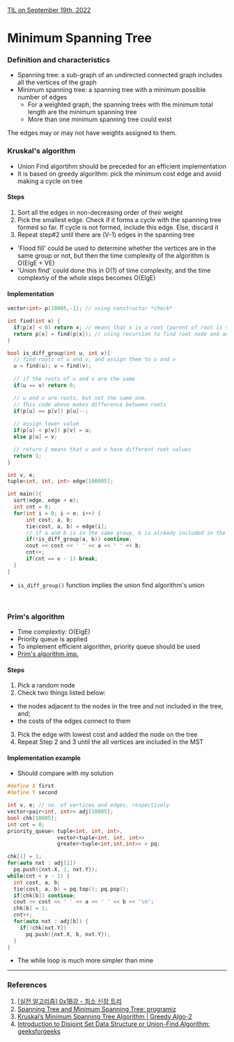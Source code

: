 [TIL on September 19th, 2022](../../TIL/2022/09/09-19-2022.md)
# **Minimum Spanning Tree**
### Definition and characteristics
- Spanning tree: a sub-graph of an undirected connected graph includes all the vertices of the graph
- Minimum spanning tree: a spanning tree with a minimum possible number of edges
  * For a weighted graph, the spanning trees with the minimum total length are the minimum spanning tree
  * More than one minimum spanning tree could exist

The edges may or may not have weights assigned to them.

### Kruskal's algorithm
- Union Find algortihm should be preceded for an efficient implementation
- It is based on greedy algorithm: pick the minimum cost edge and avoid making a cycle on tree

#### Steps
1. Sort all the edges in non-decreasing order of their weight
2. Pick the smallest edge. Check if it forms a cycle with the spanning tree formed so far. If cycle is not formed, include this edge. Else, discard it
3. Repeat step#2 until there are (V-1) edges in the spanning tree

- 'Flood fill' could be used to determine whether the vertices are in the same group or not, but then the time complexity of the algorithm is O(ElgE + VE)
- 'Union find' could done this in O(1) of time complexity, and the time complextiy of the whole steps becomes O(ElgE)

#### Implementation
```cpp
vector<int> p(10005,-1); // using constructor *check*

int find(int x) {
  if(p[x] < 0) return x; // means that x is a root (parent of root is set as -1)
  return p[x] = find(p[x]); // using recursion to find root node and automatically optimize
}

bool is_diff_group(int u, int v){
  // find roots of u and v, and assign them to u and v
  u = find(u); v = find(v);
  
  // if the roots of u and v are the same
  if(u == v) return 0;

  // u and v are roots, but not the same one.
  // This code above makes difference between roots
  if(p[u] == p[v]) p[u]--;
  
  // assign lower value
  if(p[u] < p[v]) p[v] = u;
  else p[u] = v;

  // return 1 means that u and v have different root values
  return 1;
}

int v, e;
tuple<int, int, int> edge[100005];

int main(){
  sort(edge, edge + e);
  int cnt = 0;
  for(int i = 0; i < e; i++) {
      int cost, a, b;
      tie(cost, a, b) = edge[i];
      // if a and b is in the same group, b is already included in the MST nodes
      if(!is_diff_group(a, b)) continue;
      cout << cost << ' ' << a << ' ' << b;
      cnt++;
      if(cnt == v - 1) break;
  }
}
```
- `is_diff_group()` function implies the union find algorithm's union

<br>

### Prim's algorithm
- Time complextiy: O(ElgE)
- Priority queue is applied
- To implement efficient algorithm, priority queue should be used
- [Prim's algorithm imp.](./prims-algo-09-19-2022.cpp)

#### Steps
1. Pick a random node
2. Check two things listed below:
  * the nodes adjacent to the nodes in the tree and not included in the tree, and;
  * the costs of the edges connect to them
3. Pick the edge with lowest cost and added the node on the tree
4. Repeat Step 2 and 3 until the all vertices are included in the MST

#### Implementation example
- Should compare with my solution
```cpp
#define X first
#define Y second

int v, e; // no. of vertices and edges, respectively
vector<pair<int, int>> adj[10005];
bool chk[10005];
int cnt = 0;
priority_queue< tuple<int, int, int>,
                vector<tuple<int, int, int>>
                greater<tuple<int,int,int>> > pq;

chk[1] = 1;
for(auto nxt : adj[1])
  pq.push({nxt.X, 1, nxt.Y});
while(cnt < v - 1) {
  int cost, a, b;
  tie(cost, a, b) = pq.top(); pq.pop();
  if(chk[b]) continue;
  cout << cost << ' ' << a << ' ' << b << '\n';
  chk[b] = 1;
  cnt++;
  for(auto nxt : adj[b]) {
    if(!chk[nxt.Y])
      pq.push({nxt.X, b, nxt.Y});
  }
}
```
- The while loop is much more simpler than mine

___

### References
1. [[실전 알고리즘] 0x1B강 - 최소 신장 트리](https://blog.encrypted.gg/1024)
2. [Spanning Tree and Minimum Spanning Tree: programiz](https://www.programiz.com/dsa/spanning-tree-and-minimum-spanning-tree)
3. [Kruskal’s Minimum Spanning Tree Algorithm | Greedy Algo-2](https://www.geeksforgeeks.org/kruskals-minimum-spanning-tree-algorithm-greedy-algo-2/)
4. [Introduction to Disjoint Set Data Structure or Union-Find Algorithm: geeksforgeeks](https://www.geeksforgeeks.org/union-find/)